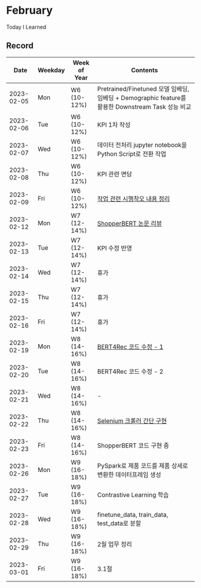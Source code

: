 # February
Today I Learned

## Record

|Date|Weekday|Week of Year|Contents|
|---|---|---|---|
|2023-02-05|Mon|W6 (10-12%)|Pretrained/Finetuned 모델 임베딩, 임베딩 + Demographic feature를 활용한 Downstream Task 성능 비교|
|2023-02-06|Tue|W6 (10-12%)|KPI 1차 작성|
|2023-02-07|Wed|W6 (10-12%)|데이터 전처리 jupyter notebook을 Python Script로 전환 작업|
|2023-02-08|Thu|W6 (10-12%)|KPI 관련 면담|
|2023-02-09|Fri|W6 (10-12%)|[작업 관련 시행착오 내용 정리](../cheatsheet/)|
|2023-02-12|Mon|W7 (12-14%)|[ShopperBERT 논문 리뷰](https://arxiv.org/abs/2106.00573)|
|2023-02-13|Tue|W7 (12-14%)|KPI 수정 반영|
|2023-02-14|Wed|W7 (12-14%)|휴가|
|2023-02-15|Thu|W7 (12-14%)|휴가|
|2023-02-16|Fri|W7 (12-14%)|휴가|
|2023-02-19|Mon|W8 (14-16%)|[BERT4Rec 코드 수정 - 1](https://arxiv.org/abs/1904.06690)|
|2023-02-20|Tue|W8 (14-16%)|BERT4Rec 코드 수정 - 2|
|2023-02-21|Wed|W8 (14-16%)|-|
|2023-02-22|Thu|W8 (14-16%)|[Selenium 크롤러 간단 구현](/code/crawler/)|
|2023-02-23|Fri|W8 (14-16%)|ShopperBERT 코드 구현 중|
|2023-02-26|Mon|W9 (16-18%)|PySpark로 제품 코드를 제품 상세로 변환한 데이터프레임 생성|
|2023-02-27|Tue|W9 (16-18%)|Contrastive Learning 학습|
|2023-02-28|Wed|W9 (16-18%)|finetune_data, train_data, test_data로 분할|
|2023-02-29|Thu|W9 (16-18%)|2월 업무 정리|
|2023-03-01|Fri|W9 (16-18%)|3.1절|

